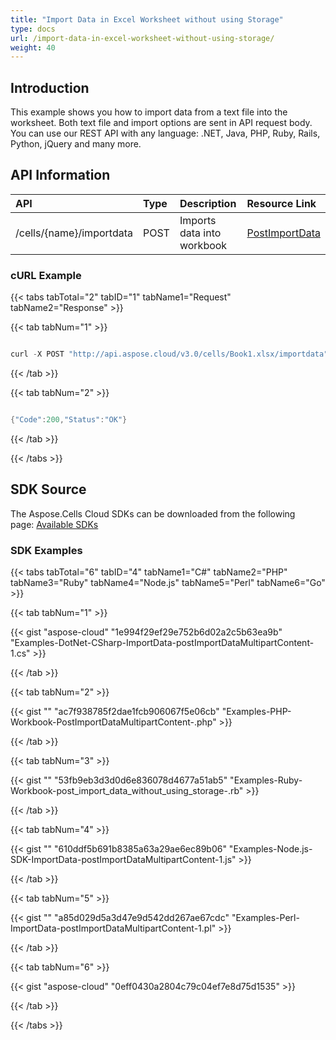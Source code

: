 ```yaml
---
title: "Import Data in Excel Worksheet without using Storage"
type: docs
url: /import-data-in-excel-worksheet-without-using-storage/
weight: 40
---
```


## **Introduction**
This example shows you how to import data from a text file into the worksheet. Both text file and import options are sent in API request body. You can use our REST API with any language: .NET, Java, PHP, Ruby, Rails, Python, jQuery and many more.
## **API Information**

|**API**|**Type**|**Description**|**Resource Link**|
| :- | :- | :- | :- |
|/cells/{name}/importdata|POST|Imports data into workbook|[PostImportData](https://apireference.aspose.cloud/cells/#/Workbook/PostImportData)|
### **cURL Example**
{{< tabs tabTotal="2" tabID="1" tabName1="Request" tabName2="Response" >}}

{{< tab tabNum="1" >}}

```java

curl -X POST "http://api.aspose.cloud/v3.0/cells/Book1.xlsx/importdata" -F 'json={"BatchData":null,"DestinationWorksheet":"Sheet1","IsInsert":false,"ImportDataType":"BatchData","Source":{"FileSourceType":1,"FilePath":"Batch_data_json.txt"}};type=application/json' -F "Batch_data_json.txt=@Batch_data_json.txt;type=text/json" -H "Content-Type: multipart/form-data" -H "Accept: application/json"

```

{{< /tab >}}

{{< tab tabNum="2" >}}

```java

{"Code":200,"Status":"OK"}

```

{{< /tab >}}

{{< /tabs >}}
## **SDK Source**
The Aspose.Cells Cloud SDKs can be downloaded from the following page: [Available SDKs](/cells/available-sdks/)
### **SDK Examples**
{{< tabs tabTotal="6" tabID="4" tabName1="C#" tabName2="PHP" tabName3="Ruby" tabName4="Node.js" tabName5="Perl" tabName6="Go" >}}

{{< tab tabNum="1" >}}

{{< gist "aspose-cloud" "1e994f29ef29e752b6d02a2c5b63ea9b" "Examples-DotNet-CSharp-ImportData-postImportDataMultipartContent-1.cs" >}}

{{< /tab >}}

{{< tab tabNum="2" >}}

{{< gist "" "ac7f938785f2dae1fcb906067f5e06cb" "Examples-PHP-Workbook-PostImportDataMultipartContent-.php" >}}

{{< /tab >}}

{{< tab tabNum="3" >}}

{{< gist "" "53fb9eb3d3d0d6e836078d4677a51ab5" "Examples-Ruby-Workbook-post_import_data_without_using_storage-.rb" >}}

{{< /tab >}}

{{< tab tabNum="4" >}}

{{< gist "" "610ddf5b691b8385a63a29ae6ec89b06" "Examples-Node.js-SDK-ImportData-postImportDataMultipartContent-1.js" >}}

{{< /tab >}}

{{< tab tabNum="5" >}}

{{< gist "" "a85d029d5a3d47e9d542dd267ae67cdc" "Examples-Perl-ImportData-postImportDataMultipartContent-1.pl" >}}

{{< /tab >}}

{{< tab tabNum="6" >}}

{{< gist "aspose-cloud" "0eff0430a2804c79c04ef7e8d75d1535" >}}

{{< /tab >}}

{{< /tabs >}}
